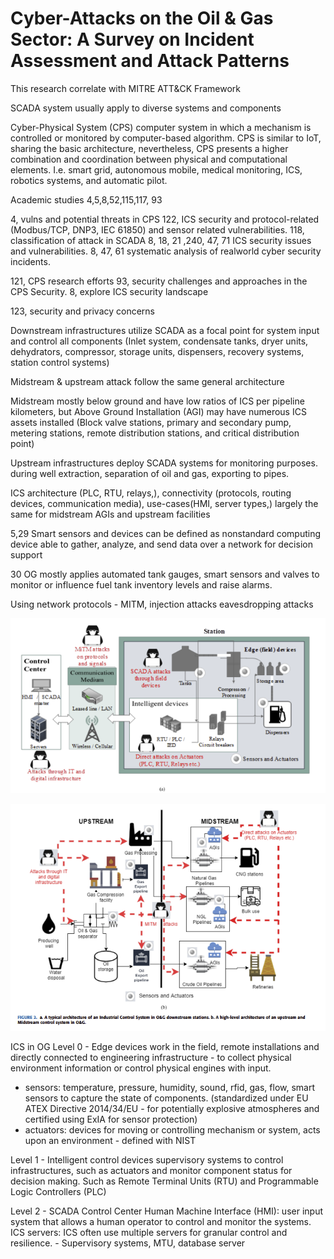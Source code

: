 # Cyber-Attacks on the Oil & Gas Sector: A Survey on Incident Assessment and Attack Patterns
This research correlate with MITRE ATT&CK Framework

SCADA system usually apply to diverse systems and components

Cyber-Physical System (CPS) computer system in which a mechanism is controlled or monitored by computer-based algorithm. CPS is similar to IoT, sharing the basic architecture, nevertheless, CPS presents a higher combination and coordination between physical and computational elements. I.e. smart grid, autonomous mobile, medical monitoring, ICS, robotics systems, and automatic pilot.

Academic studies 4,5,8,52,115,117, 93

4, vulns and potential threats in CPS
122, ICS security and protocol-related (Modbus/TCP, DNP3, IEC 61850) and sensor related vulnerabilities.
118, classification of attack in SCADA
8, 18, 21 ,240, 47, 71 ICS security issues and vulnerabilities.
8, 47, 61 systematic analysis of realworld cyber security incidents.


121, CPS research efforts
93, security challenges and approaches in the CPS Security.
8, explore ICS security landscape

123, security and privacy concerns

Downstream infrastructures utilize SCADA as a focal point for system input and control all components (Inlet system, condensate tanks, dryer units, dehydrators, compressor, storage units, dispensers, recovery systems, station control systems)

Midstream & upstream attack follow the same general architecture

Midstream mostly below ground and have low ratios of ICS per pipeline kilometers, but Above Ground Installation (AGI) may have numerous ICS assets installed (Block valve stations, primary and secondary pump, metering stations, remote distribution stations, and critical distribution point)

Upstream infrastructures deploy SCADA systems for monitoring purposes. during well extraction, separation of oil and gas, exporting to pipes. 

ICS architecture (PLC, RTU, relays,), connectivity (protocols, routing devices, communication media), use-cases(HMI, server types,) largely the same for midstream AGIs and upstream facilities

5,29 Smart sensors and devices can be defined as nonstandard computing device able to gather, analyze,  and send data over a network for decision support 

30 OG mostly applies automated tank gauges, smart sensors and valves to monitor or influence fuel tank inventory levels and raise alarms.

Using network protocols - MITM, injection attacks eavesdropping attacks

![](attachments/Pasted%20image%2020211128213654.png)

![](attachments/Pasted%20image%2020211128213701.png)

ICS in OG
Level 0 - Edge devices
work in the field, remote installations and directly connected to engineering infrastructure - to collect physical environment information or control physical engines with input.
- sensors: temperature, pressure, humidity, sound, rfid, gas, flow, smart sensors to capture the state of components. (standardized under EU ATEX Directive 2014/34/EU - for potentially explosive atmospheres and certified using ExIA for sensor protection)
- actuators: devices for moving or controlling mechanism or system, acts upon an environment - defined with NIST

Level 1 - Intelligent control devices
supervisory systems to control infrastructures, such as actuators and monitor component status for decision making. Such as Remote Terminal Units (RTU) and Programmable Logic Controllers (PLC)

Level 2 - SCADA Control Center
Human Machine Interface (HMI): user input system that allows a human operator to control and monitor the systems.
ICS servers: ICS often use multiple servers for granular control and resilience. - Supervisory systems, MTU, database server

